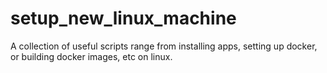 # setup_new_linux_machine

A collection of useful scripts range from installing apps, setting up docker, or building docker images, etc on linux.
